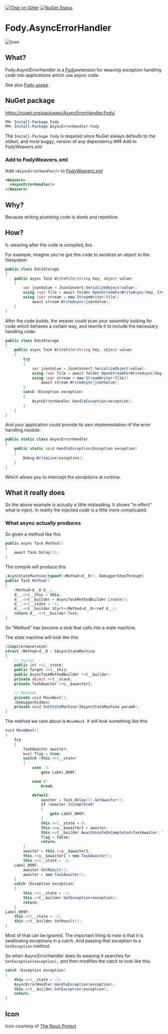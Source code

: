 [![Chat on Gitter](https://img.shields.io/gitter/room/fody/fody.svg)](https://gitter.im/Fody/Fody)
[![NuGet Status](https://img.shields.io/nuget/v/AsyncErrorHandler.Fody.svg)](https://www.nuget.org/packages/AsyncErrorHandler.Fody/)


Fody.AsyncErrorHandler
==================

![Icon](https://raw.github.com/Fody/AsyncErrorHandler/master/package_icon.png)


## What?

Fody.AsyncErrorHandler is a [Fody](https://github.com/Fody/Home/)extension for weaving exception handling code into applications which use async code.

See also [Fody usage](https://github.com/Fody/Home/blob/master/pages/usage.md).


## NuGet package

https://nuget.org/packages/AsyncErrorHandler.Fody/

```powershell
PM> Install-Package Fody
PM> Install-Package AsyncErrorHandler.Fody
```

The `Install-Package Fody` is required since NuGet always defaults to the oldest, and most buggy, version of any dependency.### Add to FodyWeavers.xml


### Add to FodyWeavers.xml

Add `<AsyncErrorHandler/>` to [FodyWeavers.xml](https://github.com/Fody/Home/blob/master/pages/usage.md#add-fodyweaversxml)

```xml
<Weavers>
  <AsyncErrorHandler/>
</Weavers>
```


## Why?

Because writing plumbing code is dumb and repetitive.


## How?

IL-weaving after the code is compiled, bro.

For example, imagine you've got this code to serialize an object to the filesystem:

```csharp
public class DataStorage
{
    public async Task WriteFile(string key, object value)
    {
        var jsonValue = JsonConvert.SerializeObject(value);
        using (var file = await folder.OpenStreamForWriteAsync(key, CreationCollisionOption.ReplaceExisting))
        using (var stream = new StreamWriter(file))
            await stream.WriteAsync(jsonValue);
    }
}
```

After the code builds, the weaver could scan your assembly looking for code which behaves a certain way, and rewrite it to include the necessary handling code:

```csharp
public class DataStorage
{
    public async Task WriteFile(string key, object value)
    {
        try 
        {
            var jsonValue = JsonConvert.SerializeObject(value);
            using (var file = await folder.OpenStreamForWriteAsync(key, CreationCollisionOption.ReplaceExisting))
            using (var stream = new StreamWriter(file))
                await stream.WriteAsync(jsonValue);
        }
        catch (Exception exception)
        {
            AsyncErrorHandler.HandleException(exception);
        } 
    }
}
```

And your application could provide its own implementation of the error handling module:


```csharp
public static class AsyncErrorHandler
{
    public static void HandleException(Exception exception)
    {
        Debug.WriteLine(exception);
    }
}
```

Which allows you to intercept the exceptions at runtime.


## What it really does

So the above example is actually a little misleading. It shows "in effect" what is inject. In reality the injected code is a little more complicated.


### What async actually produces

So given a method like this

```csharp
public async Task Method()
{
    await Task.Delay(1);
}
```

The compile will produce this 

```csharp
[AsyncStateMachine(typeof(<Method>d__0)), DebuggerStepThrough]
public Task Method()
{
    <Method>d__0 d__;
    d__.<>4__this = this;
    d__.<>t__builder = AsyncTaskMethodBuilder.Create();
    d__.<>1__state = -1;
    d__.<>t__builder.Start<<Method>d__0>(ref d__);
    return d__.<>t__builder.Task;
}
```

So "Method" has become a stub that calls into a state machine.

The state machine will look like this

```csharp
[CompilerGenerated]
struct <Method>d__0 : IAsyncStateMachine
{
    // Fields
    public int <>1__state;
    public Target <>4__this;
    public AsyncTaskMethodBuilder <>t__builder;
    private object <>t__stack;
    private TaskAwaiter <>u__$awaiter1;

    // Methods
    private void MoveNext();
    [DebuggerHidden]
    private void SetStateMachine(IAsyncStateMachine param0);
}
```

The method we care about is `MoveNext`. It will look something like this

```csharp
void MoveNext()
{
    try
    {
        TaskAwaiter awaiter;
        bool flag = true;
        switch (this.<>1__state)
        {
            case -3:
                goto Label_009F;

            case 0:
                break;

            default:
                awaiter = Task.Delay(1).GetAwaiter();
                if (awaiter.IsCompleted)
                {
                    goto Label_006F;
                }
                this.<>1__state = 0;
                this.<>u__$awaiter1 = awaiter;
                this.<>t__builder.AwaitUnsafeOnCompleted<TaskAwaiter, Target.<Method>d__0>(ref awaiter, ref this);
                flag = false;
                return;
        }
        awaiter = this.<>u__$awaiter1;
        this.<>u__$awaiter1 = new TaskAwaiter();
        this.<>1__state = -1;
    Label_006F:
        awaiter.GetResult();
        awaiter = new TaskAwaiter();
    }
    catch (Exception exception)
    {
        this.<>1__state = -2;
        this.<>t__builder.SetException(exception);
        return;
    }
Label_009F:
    this.<>1__state = -2;
    this.<>t__builder.SetResult();
}
```

Most of that can be ignored. The important thing to note is that it is swallowing exceptions in a catch. And passing that exception to a `SetException` method.

So when AsyncErrorHandler does its weaving it searches for `SetException(exception);` and then modifies the catch to look like this.

```csharp
catch (Exception exception)
{
    this.<>1__state = -2;
    AsyncErrorHandler.HandleException(exception);
    this.<>t__builder.SetException(exception);
    return;
}
```


## Icon

Icon courtesy of [The Noun Project](https://thenounproject.com)
